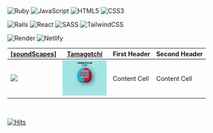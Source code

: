 ![Ruby](https://img.shields.io/badge/ruby-%23CC342D.svg?style=for-the-badge&logo=ruby&logoColor=white)
![JavaScript](https://img.shields.io/badge/javascript-%23323330.svg?style=for-the-badge&logo=javascript&logoColor=%23F7DF1E)
![HTML5](https://img.shields.io/badge/html5-%23E34F26.svg?style=for-the-badge&logo=html5&logoColor=white)
![CSS3](https://img.shields.io/badge/css3-%231572B6.svg?style=for-the-badge&logo=css3&logoColor=white)


![Rails](https://img.shields.io/badge/rails-%23CC0000.svg?style=for-the-badge&logo=ruby-on-rails&logoColor=white)
![React](https://img.shields.io/badge/react-%2320232a.svg?style=for-the-badge&logo=react&logoColor=%2361DAFB)
![SASS](https://img.shields.io/badge/SASS-hotpink.svg?style=for-the-badge&logo=SASS&logoColor=white)
![TailwindCSS](https://img.shields.io/badge/tailwindcss-%2338B2AC.svg?style=for-the-badge&logo=tailwind-css&logoColor=white)


![Render](https://img.shields.io/badge/Render-%46E3B7.svg?style=for-the-badge&logo=render&logoColor=white)
![Netlify](https://img.shields.io/badge/netlify-%23000000.svg?style=for-the-badge&logo=netlify&logoColor=#00C7B7)

| [[soundScapes]]()  | [Tamagotchi]() | First Header  | Second Header |
| ------------- | ------------- | ------------- | ------------- |
| <a href="https://"><img width="100" src="./images/soundscapes-intro.gif" /></a> | <a href="https://"><img width="100" src="./images/Tamgotchi-Intro.gif" /></a>  | Content Cell  | Content Cell  |

<!-- | First Header  | Second Header |
| ------------- | ------------- |
| Content Cell  | Content Cell  | -->


 <br/>

 [![Hits](https://hits.seeyoufarm.com/api/count/incr/badge.svg?url=https%3A%2F%2Fhttps%2F%2Fgithub.com%2Fjohn-farina&count_bg=%232EC1E6&title_bg=%23E25454&icon=&icon_color=%23E7E7E7&title=GITHUB+PAGE+VIEWS&edge_flat=false)](https://github.com/john-farina)

<!-- MarkDown Icons -->
<!-- https://github.com/Ileriayo/markdown-badges -->
